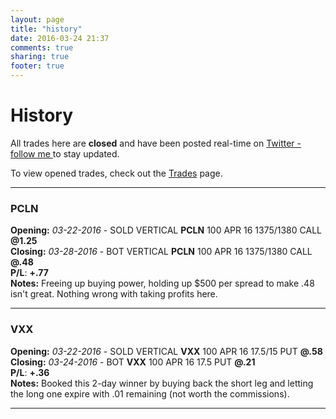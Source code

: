 ```yaml
---
layout: page
title: "history"
date: 2016-03-24 21:37
comments: true
sharing: true
footer: true
---
```


History
==============

All trades here are **closed** and have been posted real-time on <a href="https://twitter.com/theta_positive/">Twitter - follow me </a> to stay updated.

To view opened trades, check out the [Trades](/trades "Ongoing Trades") page.

***

<h3 id="PCLN">PCLN</h3>

**Opening:** *03-22-2016* - SOLD VERTICAL **PCLN** 100 APR 16 1375/1380 CALL **@1.25**<br/>
**Closing:** *03-28-2016* - BOT VERTICAL **PCLN** 100 APR 16 1375/1380 CALL **@.48**<br/>
**P/L**: **+.77**<br/>
**Notes:** Freeing up buying power, holding up $500 per spread to make .48 isn't great. Nothing wrong with taking profits here.

***

<h3 id="VXX-20160324">VXX</h3>

**Opening:** *03-22-2016* - SOLD VERTICAL **VXX** 100 APR 16 17.5/15 PUT **@.58**<br/>
**Closing:** *03-24-2016* - BOT **VXX** 100 APR 16 17.5 PUT **@.21**<br/>
**P/L**: **+.36**<br/>
**Notes:** Booked this 2-day winner by buying back the short leg and letting the long one expire with .01 remaining (not worth the commissions).

***
